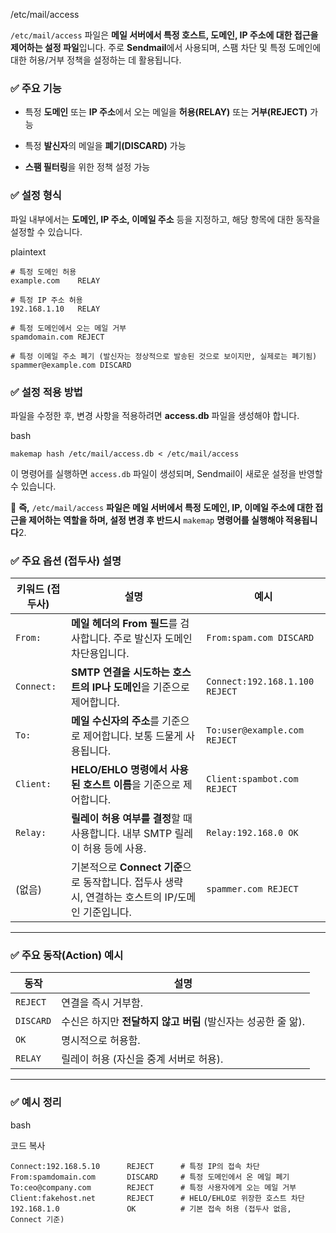 /etc/mail/access

`/etc/mail/access` 파일은 **메일 서버에서 특정 호스트, 도메인, IP 주소에 대한 접근을 제어하는 설정 파일**입니다. 주로 **Sendmail**에서 사용되며, 스팸 차단 및 특정 도메인에 대한 허용/거부 정책을 설정하는 데 활용됩니다.

### ✅ 주요 기능

- 특정 **도메인** 또는 **IP 주소**에서 오는 메일을 **허용(RELAY)** 또는 **거부(REJECT)** 가능
    
- 특정 **발신자**의 메일을 **폐기(DISCARD)** 가능
    
- **스팸 필터링**을 위한 정책 설정 가능
    

### ✅ 설정 형식

파일 내부에서는 **도메인, IP 주소, 이메일 주소** 등을 지정하고, 해당 항목에 대한 동작을 설정할 수 있습니다.

plaintext

```
# 특정 도메인 허용
example.com    RELAY

# 특정 IP 주소 허용
192.168.1.10   RELAY

# 특정 도메인에서 오는 메일 거부
spamdomain.com REJECT

# 특정 이메일 주소 폐기 (발신자는 정상적으로 발송된 것으로 보이지만, 실제로는 폐기됨)
spammer@example.com DISCARD
```

### ✅ 설정 적용 방법

파일을 수정한 후, 변경 사항을 적용하려면 **access.db** 파일을 생성해야 합니다.

bash

```
makemap hash /etc/mail/access.db < /etc/mail/access
```

이 명령어를 실행하면 `access.db` 파일이 생성되며, Sendmail이 새로운 설정을 반영할 수 있습니다.

📌 **즉,** `/etc/mail/access` **파일은 메일 서버에서 특정 도메인, IP, 이메일 주소에 대한 접근을 제어하는 역할을 하며, 설정 변경 후 반드시** `makemap` **명령어를 실행해야 적용됩니다**2.

### ✅ 주요 옵션 (접두사) 설명

|키워드 (접두사)|설명|예시|
|---|---|---|
|`From:`|**메일 헤더의 From 필드**를 검사합니다. 주로 발신자 도메인 차단용입니다.|`From:spam.com DISCARD`|
|`Connect:`|**SMTP 연결을 시도하는 호스트의 IP나 도메인**을 기준으로 제어합니다.|`Connect:192.168.1.100 REJECT`|
|`To:`|**메일 수신자의 주소**를 기준으로 제어합니다. 보통 드물게 사용됩니다.|`To:user@example.com REJECT`|
|`Client:`|**HELO/EHLO 명령에서 사용된 호스트 이름**을 기준으로 제어합니다.|`Client:spambot.com REJECT`|
|`Relay:`|**릴레이 허용 여부를 결정**할 때 사용합니다. 내부 SMTP 릴레이 허용 등에 사용.|`Relay:192.168.0 OK`|
|(없음)|기본적으로 **Connect 기준**으로 동작합니다. 접두사 생략 시, 연결하는 호스트의 IP/도메인 기준입니다.|`spammer.com REJECT`|

---

### ✅ 주요 동작(Action) 예시

|동작|설명|
|---|---|
|`REJECT`|연결을 즉시 거부함.|
|`DISCARD`|수신은 하지만 **전달하지 않고 버림** (발신자는 성공한 줄 앎).|
|`OK`|명시적으로 허용함.|
|`RELAY`|릴레이 허용 (자신을 중계 서버로 허용).|

---

### ✅ 예시 정리

bash

코드 복사

`Connect:192.168.5.10      REJECT      # 특정 IP의 접속 차단 From:spamdomain.com       DISCARD     # 특정 도메인에서 온 메일 폐기 To:ceo@company.com        REJECT      # 특정 사용자에게 오는 메일 거부 Client:fakehost.net       REJECT      # HELO/EHLO로 위장한 호스트 차단 192.168.1.0               OK          # 기본 접속 허용 (접두사 없음, Connect 기준)`